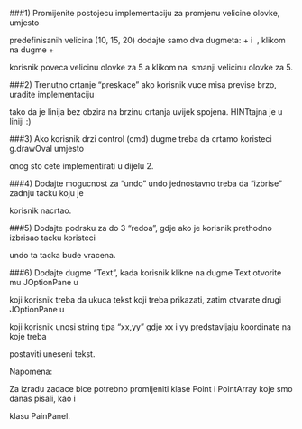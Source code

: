 ###1) 
Promijenite postojecu implementaciju za promjenu velicine olovke, umjesto

predefinisanih velicina (10, 15, 20) dodajte samo dva dugmeta: + i ­ , klikom na dugme +

korisnik poveca velicinu olovke za 5 a klikom na ­ smanji velicinu olovke za 5.

###2) 
Trenutno crtanje “preskace” ako korisnik vuce misa previse brzo, uradite implementaciju

tako da je linija bez obzira na brzinu crtanja uvijek spojena. HINT​tajna je u liniji :)

###3) 
Ako korisnik drzi control (cmd) dugme treba da crtamo koristeci g.drawOval umjesto

onog sto cete implementirati u dijelu 2.

###4) 
Dodajte mogucnost za “undo” undo jednostavno treba da “izbrise” zadnju tacku koju je

korisnik nacrtao.

###5) 
Dodajte podrsku za do 3 “redo­a”, gdje ako je korisnik prethodno izbrisao tacku koristeci

undo ta tacka bude vracena.

###6) 
Dodajte dugme “Text”, kada korisnik klikne na dugme Text otvorite mu JOptionPane u

koji korisnik treba da ukuca tekst koji treba prikazati, zatim otvarate drugi JOptionPane u

koji korisnik unosi string tipa “xx,yy” gdje xx i yy predstavljaju koordinate na koje treba

postaviti uneseni tekst.

Napomena:

Za izradu zadace bice potrebno promijeniti klase Point i PointArray koje smo danas pisali, kao i

klasu PainPanel.